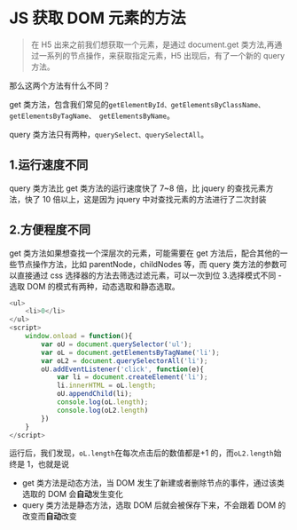 # JS 获取 DOM 元素的方法

> 在 H5 出来之前我们想获取一个元素，是通过 document.get 类方法,再通过一系列的节点操作，来获取指定元素，H5 出现后，有了一个新的 query 方法。

那么这两个方法有什么不同？

get 类方法，包含我们常见的`getElementById、getElementsByClassName、 getElementsByTagName、 getElementsByName`。

query 类方法只有两种，`querySelect、querySelectAll`。

## 1.运行速度不同

query 类方法比 get 类方法的运行速度快了 7~8 倍，比 jquery 的查找元素方法，快了 10 倍以上，这是因为 jquery 中对查找元素的方法进行了二次封装

## 2.方便程度不同

get 类方法如果想查找一个深层次的元素，可能需要在 get 方法后，配合其他的一些节点操作方法，比如 parentNode，childNodes 等，而 query 类方法的参数可以直接通过 css 选择器的方法去筛选过滤元素，可以一次到位 3.选择模式不同 -
选取 DOM 的模式有两种，动态选取和静态选取。

```js
<ul>
    <li>0</li>
</ul>
<script>
    window.onload = function(){
        var oU = document.querySelector('ul');
        var oL = document.getElementsByTagName('li');
        var oL2 = document.querySelectorAll('li');
        oU.addEventListener('click', function(e){
            var li = document.createElement('li');
            li.innerHTML = oL.length;
            oU.appendChild(li);
            console.log(oL.length);
            console.log(oL2.length)
        })
    }
</script>
```

运行后，我们发现，`oL.length`在每次点击后的数值都是+1 的，而`oL2.length`始终是 1，也就是说

* get 类方法是动态方法，当 DOM 发生了新建或者删除节点的事件，通过该类选取的 DOM 会**自动**发生变化
* query 类方法是静态方法，选取 DOM 后就会被保存下来，不会跟着 DOM 的改变而**自动**改变

